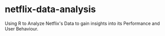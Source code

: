 # netflix-data-analysis
 Using R to Analyze Netflix's Data to gain insights into its Performance and User Behaviour.
